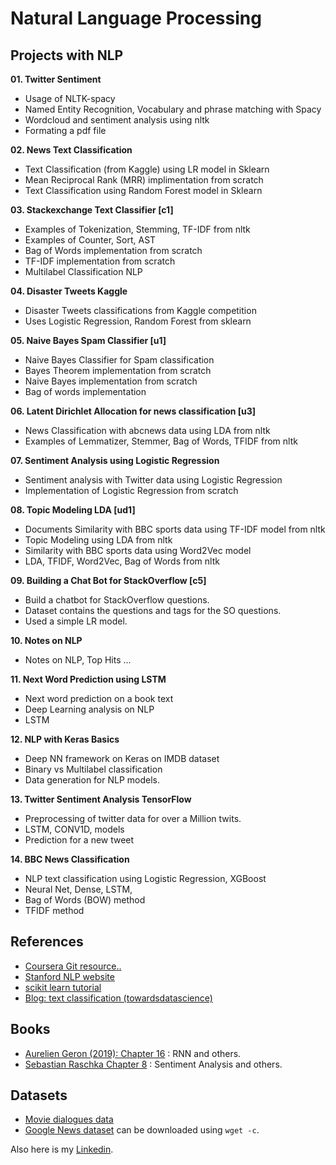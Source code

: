 # Natural Language Processing

## Projects with NLP

**01. Twitter Sentiment**
  - Usage of NLTK-spacy 
  - Named Entity Recognition, Vocabulary and phrase matching with Spacy
  - Wordcloud and sentiment analysis using nltk
  - Formating a pdf file

**02. News Text Classification**
  - Text Classification (from Kaggle) using LR model in Sklearn
  - Mean Reciprocal Rank (MRR) implimentation from scratch
  - Text Classification using Random Forest model in Sklearn

**03. Stackexchange Text Classifier [c1]**
  - Examples of Tokenization, Stemming, TF-IDF from nltk 
  - Examples of Counter, Sort, AST
  - Bag of Words implementation from scratch
  - TF-IDF implementation from scratch
  - Multilabel Classification  NLP

**04. Disaster Tweets Kaggle**
  - Disaster Tweets classifications from Kaggle competition
  - Uses Logistic Regression, Random Forest from sklearn

**05. Naive Bayes Spam Classifier [u1]**
  - Naive Bayes Classifier for Spam classification
  - Bayes Theorem implementation from scratch
  - Naive Bayes implementation from scratch
  - Bag of words implementation

**06. Latent Dirichlet Allocation for news classification [u3]**
  - News Classification with abcnews data using LDA from nltk
  - Examples of Lemmatizer, Stemmer, Bag of Words, TFIDF from nltk

**07. Sentiment Analysis using Logistic Regression**
  - Sentiment analysis with Twitter data using Logistic Regression
  - Implementation of Logistic Regression from scratch

**08. Topic Modeling LDA [ud1]**
  - Documents Similarity with BBC sports data using TF-IDF model from nltk
  - Topic Modeling using LDA from nltk
  - Similarity with BBC sports data using Word2Vec model
  - LDA, TFIDF, Word2Vec, Bag of Words from nltk

**09. Building a Chat Bot for StackOverflow [c5]**
  - Build a chatbot for StackOverflow questions.
  - Dataset contains the questions and tags for the SO questions.
  - Used a simple LR model.

**10. Notes on NLP**
  - Notes on NLP, Top Hits ...

**11. Next Word Prediction using LSTM**
  - Next word prediction on a book text
  - Deep Learning analysis on NLP
  - LSTM

**12. NLP with Keras Basics**
  - Deep NN framework on Keras on IMDB dataset
  - Binary vs Multilabel classification
  - Data generation for NLP models.

**13. Twitter Sentiment Analysis TensorFlow**
  - Preprocessing of twitter data for over a Million twits.
  - LSTM, CONV1D, models
  - Prediction for a new tweet

**14. BBC News Classification**
  - NLP text classification using Logistic Regression, XGBoost
  - Neural Net, Dense, LSTM, 
  - Bag of Words (BOW) method
  - TFIDF method


## References
* [Coursera Git resource](https://github.com/hse-aml/natural-language-processing)[.](https://github.com/nsanghi/HSE-NLP-Coursera)[.](https://github.com/ijelliti/Deeplearning.ai-Natural-Language-Processing-Specialization)
* [Stanford NLP website](http://web.stanford.edu/class/cs224n/)
* [scikit learn tutorial](https://scikit-learn.org/stable/tutorial/text_analytics/working_with_text_data.html)
* [Blog: text classification (towardsdatascience)](https://towardsdatascience.com/text-classification-with-extremely-small-datasets-333d322caee2)

## Books
* [Aurelien Geron (2019): Chapter 16](https://github.com/ageron/handson-ml2/blob/master/16_nlp_with_rnns_and_attention.ipynb) : RNN and others.
* [Sebastian Raschka Chapter 8](https://github.com/rasbt/python-machine-learning-book-3rd-edition/tree/master/ch08) : Sentiment Analysis and others.

## Datasets
* [Movie dialogues data](http://www.cs.cornell.edu/~cristian/Cornell_Movie-Dialogs_Corpus.html)
* [Google News dataset](https://s3.amazonaws.com/dl4j-distribution/GoogleNews-vectors-negative300.bin.gz) can be downloaded using `wget -c`.

Also here is my [Linkedin](www.linkedin.com/in/ghanashyam-khanal).

